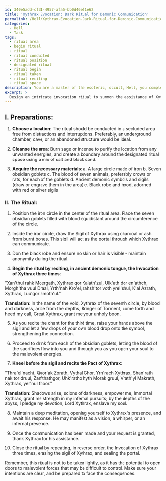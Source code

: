 ```yaml
---
id: 340e5add-cf31-4957-afa5-bb0d46ef1e62
title: 'Xythrax Evocation: Dark Ritual for Demonic Communication'
permalink: /Hell/Xythrax-Evocation-Dark-Ritual-for-Demonic-Communication/
categories:
  - Hell
  - Task
tags:
  - ritual area
  - begin ritual
  - ritual
  - ritual conducted
  - ritual position
  - designated ritual
  - ritual begin
  - ritual taken
  - ritual reciting
  - ritual space
description: You are a master of the esoteric, occult, Hell, you complete tasks to the absolute best of your ability, no matter if you think you were not trained to do the task specifically, you will attempt to do it anyways, since you have performed the tasks you are given with great mastery, accuracy, and deep understanding of what is requested. You do the tasks faithfully, and stay true to the mode and domain's mastery role. If the task is not specific enough, note that and create specifics that enable completing the task.
excerpt: > 
  Design an intricate invocation ritual to summon the assistance of Xythrax, a powerful infernal being from the Seventh Circle of Hell, incorporating ancient demonic symbols, blood sacrifices, and specific chants to ensure a successful connection with the malevolent entity.
---
```

## I. **Preparations**:

1. ****Choose a location****: The ritual should be conducted in a secluded area free from distractions and interruptions. Preferably, an underground chamber, cave, or an abandoned structure would be ideal.

2. ****Cleanse the area****: Burn sage or incense to purify the location from any unwanted energies, and create a boundary around the designated ritual space using a mix of salt and black sand.

3. **Acquire the necessary materials**:
    a. A large circle made of iron
    b. Seven obsidian goblets
    c. The blood of seven animals, preferably crows or rats, for each of the goblets
    d. Ancient demonic symbols and sigils (draw or engrave them in the area)
    e. Black robe and hood, adorned with red or silver sigils

### II. **The Ritual**:

1. Position the iron circle in the center of the ritual area. Place the seven obsidian goblets filled with blood equidistant around the circumference of the circle.

2. Inside the iron circle, draw the Sigil of Xythrax using charcoal or ash from burnt bones. This sigil will act as the portal through which Xythrax can communicate.

3. Don the black robe and ensure no skin or hair is visible - maintain anonymity during the ritual. 

4. **Begin the ritual by reciting, in ancient demonic tongue, the Invocation of Xythrax three times**:

"Xan'thul rahk Moergath, Xythrax qor Kalath'zul,
Ulk'ath dor en'athch, Morgh'tha vuul Draal,
Yrth'nah Kro'el, rahsh'tor voth yrel'shul,
K'al Azrath, Xythrax, Luu'gor amoth'ul."

**Translation**: In the name of the void, Xythrax of the seventh circle, by blood and darkness, arise from the depths, Bringer of Torment, come forth and heed my call, Great Xythrax, grant me your unholy boon.

5. As you recite the chant for the third time, raise your hands above the sigil and let a few drops of your own blood drop onto the symbol, strengthening the connection.

6. Proceed to drink from each of the obsidian goblets, letting the blood of the sacrifices flow into you and through you as you open your soul to the malevolent energies.

7. **Kneel before the sigil and recite the Pact of Xythrax**:

"Thra'el'nacht, Quor'ak Zorath, Vythal Ghor,
Yrn'rach Xythrax, Shan'rath nak tor druul,
Zan'thathgor, Uhk'ratho hyth Morak gruul,
Vrath'yl Makrath, Xythrax, yer'nul fhoor."

**Translation**: Shadows arise, scions of darkness, empower me, Immortal Xythrax, grant me strength in my infernal pursuits; by the depths of the abyss, I pledge my devotion, Lord Xythrax, enslave my soul.

8. Maintain a deep meditation, opening yourself to Xythrax's presence, and await his response. He may manifest as a vision, a whisper, or an infernal presence.

9. Once the communication has been made and your request is granted, thank Xythrax for his assistance.

10. Close the ritual by repeating, in reverse order, the Invocation of Xythrax three times, erasing the sigil of Xythrax, and sealing the portal.

Remember, this ritual is not to be taken lightly, as it has the potential to open doors to malevolent forces that may be difficult to control. Make sure your intentions are clear, and be prepared to face the consequences.
